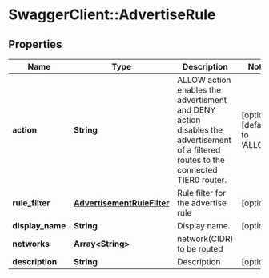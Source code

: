 # SwaggerClient::AdvertiseRule

## Properties
Name | Type | Description | Notes
------------ | ------------- | ------------- | -------------
**action** | **String** | ALLOW action enables the advertisment and DENY action disables the advertisement of a filtered routes to the connected TIER0 router. | [optional] [default to &#39;ALLOW&#39;]
**rule_filter** | [**AdvertisementRuleFilter**](AdvertisementRuleFilter.md) | Rule filter for the advertise rule | [optional] 
**display_name** | **String** | Display name | [optional] 
**networks** | **Array&lt;String&gt;** | network(CIDR) to be routed | 
**description** | **String** | Description | [optional] 


